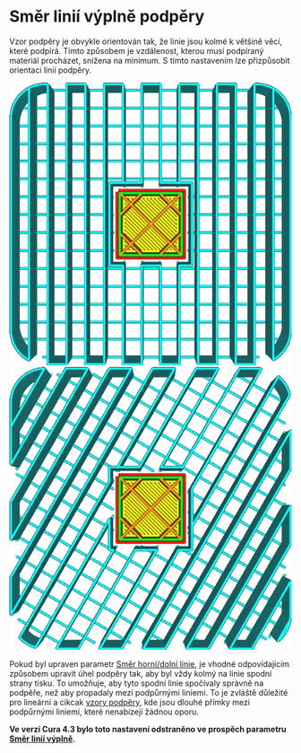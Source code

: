 Směr linií výplně podpěry
====
Vzor podpěry je obvykle orientován tak, že linie jsou kolmé k většině věcí, které podpírá. Tímto způsobem je vzdálenost, kterou musí podpíraný materiál procházet, snížena na minimum. S tímto nastavením lze přizpůsobit orientaci linií podpěry.

![Úhel 0°](../../../articles/images/support_infill_angle_0.png)
![Úhel 30°](../../../articles/images/support_infill_angle_30.png)

Pokud byl upraven parametr [Směr horní/dolní linie](../top_bottom/skin_angles.md), je vhodné odpovídajícím způsobem upravit úhel podpěry tak, aby byl vždy kolmý na linie spodní strany tisku. To umožňuje, aby tyto spodní linie spočívaly správně na podpěře, než aby propadaly mezi podpůrnými liniemi. To je zvláště důležité pro lineární a cikcak [vzory podpěry](support_pattern.md), kde jsou dlouhé přímky mezi podpůrnými liniemi, které nenabízejí žádnou oporu.

<!--if cura_version >= 4.3-->
**Ve verzi Cura 4.3 bylo toto nastavení odstraněno ve prospěch parametru [Směr linií výplně](support_infill_angles.md).**
<!--endif-->